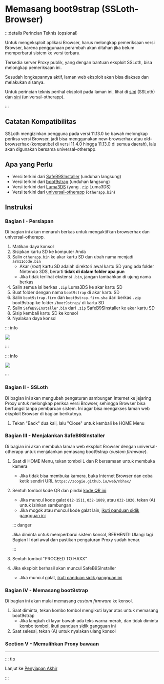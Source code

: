 # Memasang boot9strap (SSLoth-Browser)

:::details Perincian Teknis (opsional)

Untuk mengeksploit aplikasi Browser, harus melongkap pemeriksaan versi Browser, karena penggunaan perambah akan ditahan jika belum memperbarui sistem ke versi terbaru.

Tersedia server Proxy publik, yang dengan bantuan eksploit SSLoth, bisa melongkap pemeriksaan ini.

Sesudah longkapannya aktif, laman web eksploit akan bisa diakses dan melakukan sisanya.

Untuk perincian teknis perihal eksploit pada laman ini, lihat di [sini](https://github.com/MrNbaYoh/3ds-ssloth) (SSLoth) dan [sini](https://github.com/TuxSH/universal-otherapp) (universal-otherapp).

:::

## Catatan Kompatibilitas

SSLoth mengizinkan pengguna pada versi 11.13.0 ke bawah melongkap periksa versi Browser, jadi bisa menggunakan new-browserhax atau old-browserhax (kompatibel di versi 11.4.0 hingga 11.13.0 di semua daerah), lalu akan digunakan bersama universal-otherapp.

## Apa yang Perlu

- Versi terkini dari [SafeB9SInstaller](https://github.com/d0k3/SafeB9SInstaller/releases/download/v0.0.7/SafeB9SInstaller-20170605-122940.zip) (unduhan langsung)
- Versi terkini dari [boot9strap](https://github.com/SciresM/boot9strap/releases/download/1.4/boot9strap-1.4.zip) (unduhan langsung)
- Versi terkini dari [Luma3DS](https://github.com/LumaTeam/Luma3DS/releases/latest) (yang `.zip` Luma3DS)
- Versi terkini dari [universal-otherapp](https://github.com/TuxSH/universal-otherapp/releases/latest) (`otherapp.bin`)

## Instruksi

### Bagian I - Persiapan

Di bagian ini akan menaruh berkas untuk mengaktifkan browserhax dan universal-otherapp.

1. Matikan daya konsol
2. Sisipkan kartu SD ke komputer Anda
3. Salin `otherapp.bin` ke akar kartu SD dan ubah nama menjadi `arm11code.bin`
    - Akar (_root_) kartu SD adalah direktori awal kartu SD yang ada folder Nintendo 3DS, berarti **tidak di dalam folder apa pun**
    - Jika tidak terlihat ekstensi `.bin`, jangan tambahkan di ujung nama berkas
4. Salin semua isi berkas `.zip` Luma3DS ke akar kartu SD
5. Buat folder dengan nama `boot9strap` di akar kartu SD
6. Salin `boot9strap.firm` dan `boot9strap.firm.sha` dari berkas `.zip` boot9strap ke folder `/boot9strap/` di kartu SD
7. Salin `SafeB9SInstaller.bin` dari `.zip` SafeB9SInstaller ke akar kartu SD
8. Sisip kembali kartu SD ke konsol
9. Nyalakan daya konsol

::: info

![](/images/screenshots/ssloth-root-layout.png)

:::

::: info

![](/images/screenshots/boot9strap-folder.png)

:::

### Bagian II - SSLoth

Di bagian ini akan mengubah pengaturan sambungan Internet ke jejaring Proxy untuk melongkap periksa versi Browser, sehingga Browser bisa berfungsi tanpa pembaruan sistem. Ini agar bisa mengakses laman web eksploit Browser di bagian berikutnya.

<!--@include: ./_include/addproxy.md -->

1. Tekan "Back" dua kali, lalu "Close" untuk kembali ke HOME Menu

### Bagian III - Menjalankan SafeB9SInstaller

Di bagian ini akan membuka laman web eksploit Browser dengan universal-otherapp untuk menjalankan pemasang boot9strap (_custom firmware_).

1. Saat di HOME Menu, tekan tombol L dan R bersamaan untuk membuka kamera
    - Jika tidak bisa membuka kamera, buka Internet Browser dan coba ketik sendiri URL `https://zoogie.github.io/web/nbhax/`

2. Sentuh tombol kode QR dan pindai [kode QR ini](http://api.qrserver.com/v1/create-qr-code/?color=000000&bgcolor=FFFFFF&data=https%3A%2F%2Fzoogie.github.io%2Fweb%2Fnbhax&qzone=1&margin=0&size=400x400&ecc=L)

    - Jika muncul kode galat `012-1511`, `032-1809`, atau `032-1820`, tekan (A) untuk izinkan sambungan
    - Jika mogok atau muncul kode galat lain, [ikuti panduan sidik gangguan ini](troubleshooting-ssloth-browser)

    ::: danger

    Jika diminta untuk memperbarui sistem konsol, BERHENTI! Ulangi lagi Bagian II dari awal dan pastikan pengaturan Proxy sudah benar.

    :::

3. Sentuh tombol "PROCEED TO HAXX"

4. Jika eksploit berhasil akan muncul SafeB9SInstaller
    - Jika muncul galat, [ikuti panduan sidik gangguan ini](troubleshooting-ssloth-browser)

### Bagian IV - Memasang boot9strap

Di bagian ini akan mulai memasang _custom firmware_ ke konsol.

1. Saat diminta, tekan kombo tombol mengikuti layar atas untuk memasang boot9strap
    - Jika langkah di layar bawah ada teks warna merah, dan tidak diminta kombo tombol, [ikuti panduan sidik gangguan ini](troubleshooting-ssloth-browser)
2. Saat selesai, tekan (A) untuk nyalakan ulang konsol

<!--@include: ./_include/configure-luma3ds.md -->

### Section V - Memulihkan Proxy bawaan

<!--@include: ./_include/rmproxy.md -->

<!--@include: ./_include/luma3ds-installed-note.md -->

___

::: tip

Lanjut ke [Penyiapan Akhir](finalizing-setup)

:::
